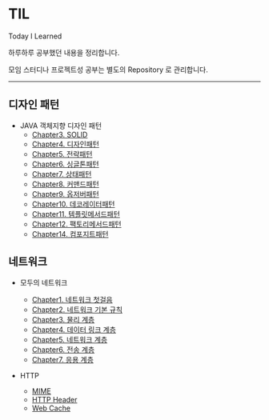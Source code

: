 # TIL
Today I Learned

하루하루 공부했던 내용을 정리합니다.

모임 스터디나 프로젝트성 공부는 별도의 Repository 로 관리합니다.

----

## 디자인 패턴
- JAVA 객체지향 디자인 패턴
  - [Chapter3. SOLID](./design-pattern/src/chapter3)
  - [Chapter4. 디자인패턴](./design-pattern/src/chapter4)
  - [Chapter5. 전략패턴](./design-pattern/src/chapter5_strategy)
  - [Chapter6. 싱글톤패턴](./design-pattern/src/chapter6_singleton)
  - [Chapter7. 상태패턴](./design-pattern/src/chapter7_state)
  - [Chapter8. 커맨드패턴](./design-pattern/src/chapter8_command)
  - [Chapter9. 옵저버패턴](./design-pattern/src/chapter9_observer)
  - [Chapter10. 데코레이터패턴](./design-pattern/src/chapter10_decorator)
  - [Chapter11. 템플릿메서드패턴](./design-pattern/src/chapter11_template)
  - [Chapter12. 팩토리메서드패턴](./design-pattern/src/chapter12_factory_method)
  - [Chapter14. 컴포지트패턴](./design-pattern/src/chapter14_composite)
  
## 네트워크
- 모두의 네트워크
    - [Chapter1. 네트워크 첫걸음](./network/모두의네트워크/1_네트워크첫걸음.md)
    - [Chapter2. 네트워크 기본 규칙](./network/모두의네트워크/2_네트워크의기본규칙.md)
    - [Chapter3. 물리 계층](./network/모두의네트워크/3_물리계층.md)
    - [Chapter4. 데이터 링크 계층](./network/모두의네트워크/4_데이터링크계층.md)
    - [Chapter5. 네트워크 계층](./network/모두의네트워크/5_네트워크계층.md)
    - [Chapter6. 전송 계층](./network/모두의네트워크/6_전송계층.md)
    - [Chapter7. 응용 계층](./network/모두의네트워크/7_응용계층.md)
    
- HTTP
    - [MIME](./network/http/MIME.md)
    - [HTTP Header](./network/http/HttpHeader.md)
    - [Web Cache](./network/http/Web_Cache.md)
